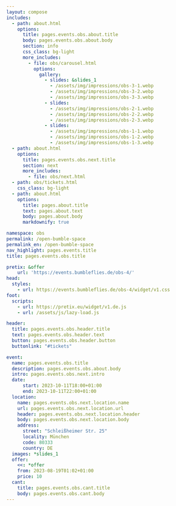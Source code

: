 ```yaml
---
layout: compose
includes:
  - path: about.html 
    options:
      title: pages.events.obs.about.title
      body: pages.events.obs.about.body
      section: info
      css_class: bg-light
      more_includes:
        - file: obs/carousel.html
          options:
            gallery:
              - slides: &slides_1
                - /assets/img/impressions/obs-3-1.webp
                - /assets/img/impressions/obs-3-2.webp
                - /assets/img/impressions/obs-3-3.webp
              - slides:
                - /assets/img/impressions/obs-2-1.webp
                - /assets/img/impressions/obs-2-2.webp
                - /assets/img/impressions/obs-2-3.webp
              - slides:
                - /assets/img/impressions/obs-1-1.webp
                - /assets/img/impressions/obs-1-2.webp
                - /assets/img/impressions/obs-1-3.webp
  - path: about.html 
    options:
      title: pages.events.obs.next.title
      section: next
      more_includes:
        - file: obs/next.html
  - path: obs/tickets.html
    css_class: bg-light
  - path: about.html
    options:
      title: pages.about.title
      text: pages.about.text
      body: pages.about.body
      markdownify: true

namespace: obs
permalink: /open-bumble-space
permalink_en: /open-bumble-space
nav_highlight: pages.events.title
title: pages.events.obs.title

pretix: &offer
    url: 'https://events.bumbleflies.de/obs-4/'
head:
  styles:
    - url: https://events.bumbleflies.de/obs-4/widget/v1.css
foot:  
  scripts:
    - url: https://pretix.eu/widget/v1.de.js
    - url: /assets/js/lazy-load.js

header:
  title: pages.events.obs.header.title
  text: pages.events.obs.header.text
  button: pages.events.obs.header.button
  buttonlink: "#tickets"

event: 
  name: pages.events.obs.title
  description: pages.events.obs.about.body
  intro: pages.events.obs.next.intro
  date:
      start: 2023-10-11T18:00+01:00
      end: 2023-10-11T22:00+01:00
  location:
    name: pages.events.obs.next.location.name
    url: pages.events.obs.next.location.url
    header: pages.events.obs.next.location.header
    body: pages.events.obs.next.location.body
    address:
      street: "Schleißheimer Str. 25"
      locality: München
      code: 80333
      country: DE
  images: *slides_1
  offer: 
    <<: *offer
    from: 2023-08-19T01:02+01:00
    price: 10
  cant:
    title: pages.events.obs.cant.title
    body: pages.events.obs.cant.body
---
```

